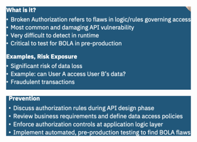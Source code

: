 ![](attachments/Pasted%20image%2020250712190431.png)

![](attachments/Pasted%20image%2020250712190859.png)